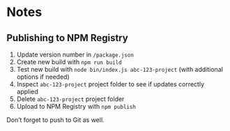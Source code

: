 # Notes

## Publishing to NPM Registry

1. Update version number in `/package.json`
2. Create new build with `npm run build`
3. Test new build with `node bin/index.js abc-123-project` (with additional options if needed)
4. Inspect `abc-123-project` project folder to see if updates correctly applied
5. Delete `abc-123-project` project folder
6. Upload to NPM Registry with `npm publish`

Don’t forget to push to Git as well.
